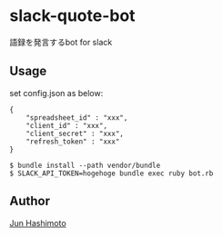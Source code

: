 # slack-quote-bot

語録を発言するbot for slack

## Usage

set config.json as below:

```
{
    "spreadsheet_id" : "xxx",
    "client_id" : "xxx",
    "client_secret" : "xxx",
    "refresh_token" : "xxx"
}
```

```
$ bundle install --path vendor/bundle
$ SLACK_API_TOKEN=hogehoge bundle exec ruby bot.rb
```

## Author

[Jun Hashimoto](https://github.com/manji602)
